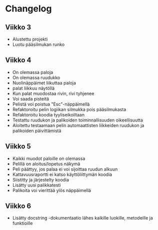 # Changelog

## Viikko 3

 - Alustettu projekti
 - Luotu pääsilmukan runko

## Viikko 4

 - On olemassa paloja
 - On olemassa ruudukko
 - Nuolinäppäimet liikuttaa paloja
 - palat liikkuu näytöllä
 - Kun palat muodostaa rivin, rivi tyhjenee
 - Voi saada pisteitä
 - Pelistä voi poistua "Esc"-näppäimellä
 - Refaktoroitu pelin logiikan silmukka pois pääsilmukasta
 - Refaktoroitu koodia tyyliseikoiltaan
 - Testattu ruudukon ja palikoiden toiminnallisuuden oikeellisuutta
 - Aloitettu testaamaan pelin automaattisten liikkeiden ruudukon ja palikoiden päivittämistä

## Viikko 5
 
 - Kaikki muodot paloille on olemassa
 - Pelillä on aloitus/lopetus näkymä
 - Peli päättyy, jos palaa ei voi sijoittaa ruudun alkuun
 - Kattavuusraportti ei katso käyttöliittymän koodia
 - Siistitty ja järjestelty koodia
 - Lisätty uusi palikkatesti
 - Palikoita voi vierittää ylös näppäimellä

## Viikko 6

 - Lisätty docstring -dokumentaatio lähes kaikille luokille, metodeille ja funktioille